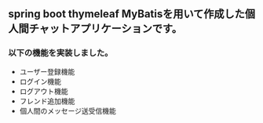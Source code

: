 ## spring boot thymeleaf MyBatisを用いて作成した個人間チャットアプリケーションです。

### 以下の機能を実装しました。
 - ユーザー登録機能
 - ログイン機能
 - ログアウト機能
 - フレンド追加機能
 - 個人間のメッセージ送受信機能